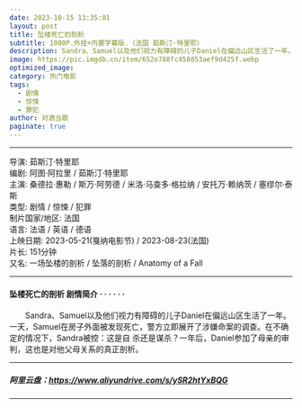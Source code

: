 ```yaml
---
date: 2023-10-15 13:35:01
layout: post
title: 坠楼死亡的剖析
subtitle: 1080P.外挂+内置字幕版.（法国 茹斯汀·特里耶）
description: Sandra、Samuel以及他们视力有障碍的儿子Daniel在偏远山区生活了一年。一天，Samuel在房子外面被发现死亡，警方立即展开了涉嫌命案的调查。在不确定的情况下，Sandra被控：这是自 杀还是谋杀...
image: https://pic.imgdb.cn/item/652e788fc458853aef9d425f.webp 
optimized_image: 
category: 热门电影
tags:
  - 剧情
  - 惊悚
  - 罪犯
author: 对酒当歌
paginate: true
---
```


---

导演: 茹斯汀·特里耶  
编剧: 阿图·阿拉里 / 茹斯汀·特里耶  
主演: 桑德拉·惠勒 / 斯万·阿劳德 / 米洛·马查多·格拉纳 / 安托万·赖纳茨 / 塞缪尔·泰斯  
类型: 剧情 / 惊悚 / 犯罪  
制片国家/地区: 法国  
语言: 法语 / 英语 / 德语  
上映日期: 2023-05-21(戛纳电影节) / 2023-08-23(法国)  
片长: 151分钟  
又名: 一场坠楼的剖析 / 坠落的剖析 / Anatomy of a Fall ​​​

---

#### 坠楼死亡的剖析 剧情简介 · · · · · ·

　　Sandra、Samuel以及他们视力有障碍的儿子Daniel在偏远山区生活了一年。一天，Samuel在房子外面被发现死亡，警方立即展开了涉嫌命案的调查。在不确定的情况下，Sandra被控：这是自 杀还是谋杀？一年后，Daniel参加了母亲的审判，这也是对他父母关系的真正剖析。

---

##### 阿里云盘：<https://www.aliyundrive.com/s/ySR2htYxBQG>

---
